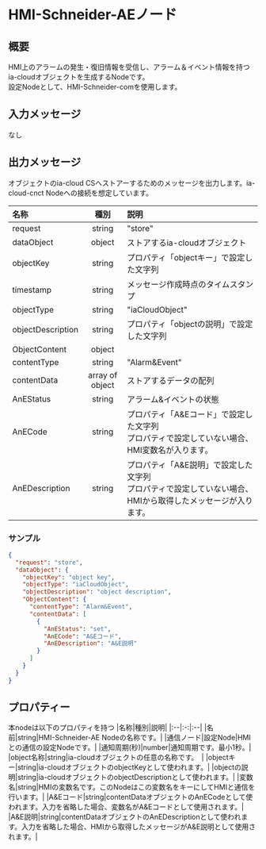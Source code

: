 # HMI-Schneider-AEノード

## 概要

HMI上のアラームの発生・復旧情報を受信し、アラーム＆イベント情報を持つia-cloudオブジェクトを生成するNodeです。  
設定Nodeとして、HMI-Schneider-comを使用します。

## 入力メッセージ

なし  

## 出力メッセージ

オブジェクトのia-cloud CSへストアーするためのメッセージを出力します。ia-cloud-cnct Nodeへの接続を想定しています。

|名称|種別|説明|
|:--|:-:|:--|
|request|string|"store"|
|dataObject|object|ストアするia-cloudオブジェクト|
|objectKey|string|プロパティ「objectキー」で設定した文字列|
|timestamp|string|メッセージ作成時点のタイムスタンプ|
|objectType|string|"iaCloudObject"|
|objectDescription|string|プロパティ「objectの説明」で設定した文字列|
|ObjectContent|object| |
|contentType|string|"Alarm&Event"|
|contentData|array of object|ストアするデータの配列|
|AnEStatus|string|アラーム&イベントの状態|
|AnECode|string|プロパティ「A&Eコード」で設定した文字列<br>プロパティで設定していない場合、HMI変数名が入ります。|
|AnEDescription|string|プロパティ「A&E説明」で設定した文字列<br>プロパティで設定していない場合、HMIから取得したメッセージが入ります。| 

### サンプル

```json
{
  "request": "store",
  "dataObject": {
    "objectKey": "object key",
    "objectType": "iaCloudObject",
    "objectDescription": "object description",
    "ObjectContent": {
      "contentType": "Alarm&Event",
      "contentData": [
        {
          "AnEStatus": "set",
          "AnECode": "A&Eコード",
          "AnEDescription": "A&E説明"
        }
      ]
    }
  }
}
```

## プロパティー

本nodeは以下のプロパティを持つ
|名称|種別|説明|
|:--|:-:|:--|
|名前|string|HMI-Schneider-AE Nodeの名称です。|
|通信ノード|設定Node|HMIとの通信の設定Nodeです。|
|通知周期(秒)|number|通知周期です。最小1秒。|
|object名称|string|ia-cloudオブジェクトの任意の名称です。　|
|objectキー|string|ia-cloudオブジェクトのobjectKeyとして使われます。|
|objectの説明|string|ia-cloudオブジェクトのobjectDescriptionとして使われます。|
|変数名|string|HMIの変数名です。このNodeはこの変数名をキーにしてHMIと通信を行います。|
|A&Eコード|string|contentDataオブジェクトのAnECodeとして使われます。入力を省略した場合、変数名がA&Eコードとして使用されます。|
|A&E説明|string|contentDataオブジェクトのAnEDescriptionとして使われます。入力を省略した場合、HMIから取得したメッセージがA&E説明として使用されます。|
